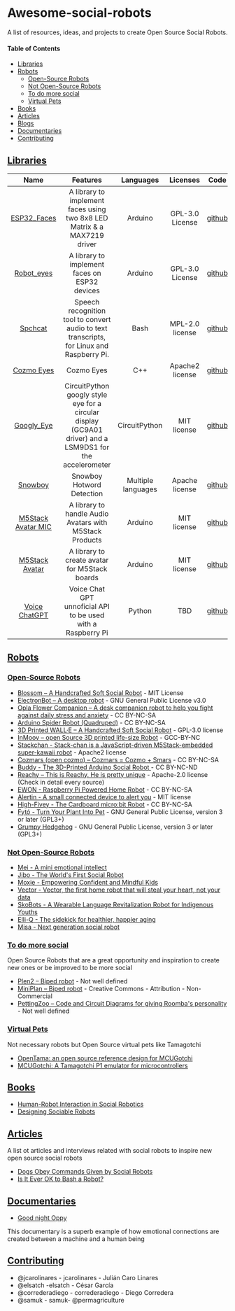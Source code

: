 # Awesome-social-robots
A list of resources, ideas, and projects to create Open Source Social Robots.

#### Table of Contents

* [Libraries](#libraries)
* [Robots](#robots)
  * [Open-Source Robots](#robots)
  * [Not Open-Source Robots](#not-open-robots)
  * [To do more social](#todo-more-social)
  * [Virtual Pets](#virtual-pets)
* [Books](#books)
* [Articles](#articles)
* [Blogs](#blogs)
* [Documentaries](#documentaries)
* [Contributing](#contributing)

## [Libraries](#libraries)

| Name | Features | Languages | Licenses | Code | Author |
|:----:|:--------:|:---------:|:--------:|:----:|:----------:|
| [ESP32_Faces](https://github.com/luisllamasbinaburo/ESP32_Faces) | A library to implement faces using two 8x8 LED Matrix & a MAX7219 driver | Arduino |  GPL-3.0 License | [github](https://github.com/luisllamasbinaburo/ESP32_Faces) | Luis Llamas |
| [Robot_eyes](https://github.com/marcos-q/Robot_eyes) | A library to implement faces on ESP32 devices | Arduino |  GPL-3.0 License | [github](https://github.com/marcos-q/Robot_eyes) | Marcos Quiléz |
| [Spchcat](https://github.com/petewarden/spchcat) | Speech recognition tool to convert audio to text transcripts, for Linux and Raspberry Pi. | Bash |  MPL-2.0 license | [github](https://github.com/petewarden/spchcat) | Pete Warden |
| [Cozmo Eyes](https://www.instructables.com/DIY-Cozmo-Robot/) | Cozmo Eyes | C++ |  Apache2 license | [github](https://github.com/bhasju/Cozmo_eyes/blob/master/Cozmo_eyes.ino) | TNcomm |
| [Googly_Eye](https://github.com/gamblor21/Googly_Eye) | CircuitPython googly style eye for a circular display (GC9A01 driver) and a LSM9DS1 for the accelerometer | CircuitPython |  MIT license | [github](https://github.com/gamblor21/Googly_Eye) | Mark Komus |
| [Snowboy](https://github.com/seasalt-ai/snowboy) | Snowboy Hotword Detection | Multiple languages |  Apache license | [github](https://github.com/seasalt-ai/snowboy) | Guoguo Chen |
| [M5Stack Avatar MIC](https://github.com/mongonta0716/m5stack-avatar-mic) | A library to handle Audio Avatars with M5Stack Products | Arduino |  MIT license | [github](https://github.com/mongonta0716/m5stack-avatar-mic) | Takao Akaki |
| [M5Stack Avatar](https://github.com/meganetaaan/m5stack-avatar) | A library to create avatar for M5Stack boards | Arduino |  MIT license | [github](https://github.com/meganetaaan/m5stack-avatar) | Shinya Ishikawa |
| [Voice ChatGPT](https://github.com/nickbild/voice_chatgpt) | Voice Chat GPT unnoficial API to be used with a Raspberry Pi | Python | TBD | [github](https://github.com/nickbild/voice_chatgpt) | Nick Bild |




## [Robots](#robots)

### [Open-Source Robots](#open-robots)
- [Blossom – A Handcrafted Soft Social Robot](https://github.com/hrc2/blossom-public) - MIT License
- [ElectronBot – A desktop robot](https://github.com/peng-zhihui/ElectronBot) - GNU General Public License v3.0
- [Opla Flower Companion – A desk companion robot to help you fight against daily stress and anxiety](https://create.arduino.cc/projecthub/jcarolinares/opla-flower-robot-companion-cloudgames2022-dc6229) - CC BY-NC-SA
- [Arduino Spider Robot (Quadruped)](https://www.instructables.com/ARDUINO-SPIDER-ROBOT-QUADRUPED/) - CC BY-NC-SA
- [3D Printed WALL·E – A Handcrafted Soft Social Robot](https://wired.chillibasket.com/3d-printed-wall-e/) -  GPL-3.0 license
- [InMoov – open Source 3D printed life-size Robot](https://inmoov.fr/) -  GCC-BY-NC
- [Stackchan - Stack-chan is a JavaScript-driven M5Stack-embedded super-kawaii robot](https://github.com/meganetaaan/stack-chan) - Apache2 license
- [Cozmars (open cozmo) – Cozmars = Cozmo + Smars](https://www.thingiverse.com/thing:4657644) - CC BY-NC-SA
- [Buddy - The 3D-Printed Arduino Social Robot ](https://create.arduino.cc/projecthub/slantconcepts/buddy-the-3d-printed-arduino-social-robot-ec3dca) - CC BY-NC-ND
- [Reachy – This is Reachy. He is pretty unique](https://www.pollen-robotics.com/reachy/) - Apache-2.0 license (Check in detail every source)
- [EWON - Raspberry Pi Powered Home Robot](https://www.instructables.com/EWON-Raspberry-Pi-Powered-Home-Robot/) - CC BY-NC-SA
- [Alertin - A small connected device to alert you](https://github.com/akirasan/Alertin) -  MIT license
- [High-Fivey - The Cardboard micro:bit Robot](https://learn.browndoggadgets.com/Guide/"High-Fivey"+the+Cardboard+micro:bit+Robot/260?lang=en) -  CC BY-NC-SA
- [Fytó - Turn Your Plant Into Pet](https://www.electromaker.io/project/view/fyto-turn-your-plant-into-pet#credits) -   GNU General Public License, version 3 or later (GPL3+)
- [Grumpy Hedgehog](https://hackaday.io/project/180123-gesturepattern-recognition-without-camera-tof) -   GNU General Public License, version 3 or later (GPL3+)





### [Not Open-Source Robots](#not-open-robots)
- [Mei - A mini emotional intellect](https://grazinabockute.wixsite.com/design/mei)
- [Jibo - The World's First Social Robot](https://jibo.com/)
- [Moxie - Empowering Confident and Mindful Kids](https://embodied.com/)
- [Vector - Vector, the first home robot that will steal your heart, not your data](https://www.digitaldreamlabs.com/products/vector-robot)
- [SkoBots - A Wearable Language Revitalization Robot for Indigenous Youths](https://www.steamconnection.org/skobots)
- [Elli-Q - The sidekick for healthier, happier aging](https://elliq.com/)
- [Misa - Next generation social robot](https://www.heymisa.com/)




### [To do more social](#todo-more-social)

Open Source Robots that are a great opportunity and inspiration to create new ones or be improved to be more social

- [Plen2 – Biped robot](https://github.com/plenprojectcompany/PLEN2) - Not well defined
- [MiniPlan – Biped robot](https://github.com/GeorgeChiou/MiniPlan-V6) - Creative Commons - Attribution - Non-Commercial
- [PettingZoo – Code and Circuit Diagrams for giving Roomba's personality](https://github.com/chaudhuryB/PettingZoo) - Not well defined

### [Virtual Pets](#virtual-pets)

Not necessary robots but Open Source virtual pets like Tamagotchi

- [OpenTama: an open source reference design for MCUGotchi](http://blog.rona.fr/post/2022/04/21/OpenTama-an-open-source-reference-design-for-MCUGotchi)
- [MCUGotchi: A Tamagotchi P1 emulator for microcontrollers](https://github.com/jcrona/mcugotchi)

## [Books](#books)

- [Human-Robot Interaction in Social Robotics](https://www.amazon.com/Human-Robot-Interaction-Social-Robotics-Takayuki/dp/1466506970)
- [Designing Sociable Robots](https://books.google.es/books?id=402dquhxSTQC&redir_esc=y&utm_source=pocket_mylist)

## [Articles](#articles)

A list ot articles and interviews related with social robots to inspire new open source social robots

- [Dogs Obey Commands Given by Social Robots](https://spectrum.ieee.org/dogs-obey-commands-given-by-social-robots)
- [Is It Ever OK to Bash a Robot?](https://robots4therestofus.substack.com/p/is-it-ever-ok-to-bash-a-robot)

## [Documentaries](#documentaries)

- [Good night Oppy](https://www.imdb.com/title/tt14179942/)

This documentary is a superb example of how emotional connections are created between a machine and a human being


## [Contributing](#contributing)
- @jcarolinares - jcarolinares - Julián Caro Linares
- @elsatch -elsatch - César García
- @correderadiego - correderadiego - Diego Corredera
- @samuk - samuk- @permagriculture





